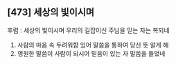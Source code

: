 ## [473] 세상의 빛이시며

후렴 : 세상의 빛이시며 우리의 길잡이신 주님을 믿는 자는 복되네
1) 사람의 마음 속 두려워함 있어 말씀을 통하여 당신 뜻 알게 해
2) 영원한 말씀이 사람이 되시어 믿음이 있는 자 말씀을 들었네
